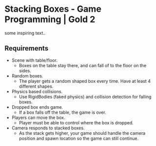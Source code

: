 # Stacking Boxes - Game Programming | Gold 2

some inspiring text..

## Requirements

- Scene with table/floor. 
  - Boxes on the table stay there, and can fall of to the floor on the sides.
- Random boxes. 
  - The player gets a random shaped box every time. Have at least 4 different shapes.
- Physics based collisions. 
  - Use RigidBodies (faked physics) and collision detection for falling boxes.
- Dropped box ends game. 
  - If a box falls off the table, the game is over.
- Players can move the box. 
  - Player must be able to control where the box is dropped.
- Camera responds to stacked boxes. 
  - As the stack gets higher, your game should handle the camera position and spawn location so the game can still continue.